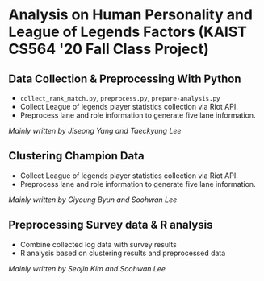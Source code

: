 # Analysis on Human Personality and League of Legends Factors (KAIST CS564 '20 Fall Class Project)

## Data Collection & Preprocessing With Python

- `collect_rank_match.py`, `preprocess.py`, `prepare-analysis.py`
- Collect League of legends player statistics collection via Riot API.
- Preprocess lane and role information to generate five lane information.

*Mainly written by Jiseong Yang and Taeckyung Lee*

## Clustering Champion Data

- Collect League of legends player statistics collection via Riot API.
- Preprocess lane and role information to generate five lane information.

*Mainly written by Giyoung Byun and Soohwan Lee*

## Preprocessing Survey data & R analysis

- Combine collected log data with survey results
- R analysis based on clustering results and preprocessed data

*Mainly written by Seojin Kim and Soohwan Lee*
